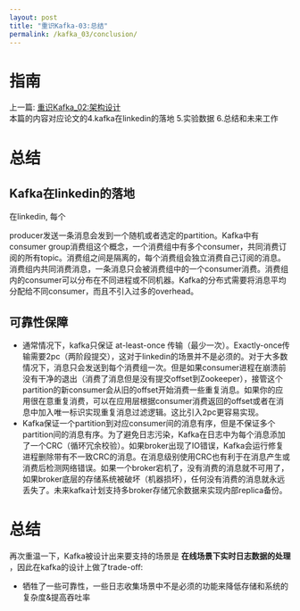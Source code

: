 ```yaml
---
layout: post
title: "重识Kafka-03:总结"
permalink: /kafka_03/conclusion/
---
```


# 指南
上一篇: [重识Kafka_02:架构设计](https://spikeryang.github.io/kafka_02/design/)  
本篇的内容对应论文的4.kafka在linkedin的落地 5.实验数据 6.总结和未来工作


# 总结
## Kafka在linkedin的落地
在linkedin, 每个

producer发送一条消息会发到一个随机或者选定的partition。Kafka中有consumer group消费组这个概念，一个消费组中有多个consumer，共同消费订阅的所有topic。消费组之间是隔离的，每个消费组会独立消费自己订阅的消息。消费组内共同消费消息，一条消息只会被消费组中的一个consumer消费。消费组内的consumer可以分布在不同进程或不同机器。Kafka的分布式需要将消息平均分配给不同consumer，而且不引入过多的overhead。  
## 可靠性保障
- 通常情况下，kafka只保证 at-least-once 传输（最少一次）。Exactly-once传输需要2pc（两阶段提交），这对于linkedin的场景并不是必须的。对于大多数情况下，消息只会发送到每个消费组一次。但是如果consumer进程在崩溃前没有干净的退出（消费了消息但是没有提交offset到Zookeeper），接管这个partition的新consumer会从旧的offset开始消费一些重复消息。如果你的应用很在意重复消费，可以在应用层根据consumer消费返回的offset或者在消息中加入唯一标识实现重复消息过滤逻辑。这比引入2pc更容易实现。
- Kafka保证一个partition到对应consumer间的消息有序，但是不保证多个partition间的消息有序。为了避免日志污染，Kafka在日志中为每个消息添加了一个CRC（循环冗余校验）。如果broker出现了IO错误，Kafka会运行修复进程删除带有不一致CRC的消息。在消息级别使用CRC也有利于在消息产生或消费后检测网络错误。如果一个broker宕机了，没有消费的消息就不可用了，如果broker底层的存储系统被破坏（机器损坏），任何没有消费的消息就永远丢失了。未来kafka计划支持多broker存储冗余数据来实现内部replica备份。

# 总结
再次重温一下，Kafka被设计出来要支持的场景是 **在线场景下实时日志数据的处理** ，因此在kafka的设计上做了trade-off:
- 牺牲了一些可靠性，一些日志收集场景中不是必须的功能来降低存储和系统的复杂度&提高吞吐率

